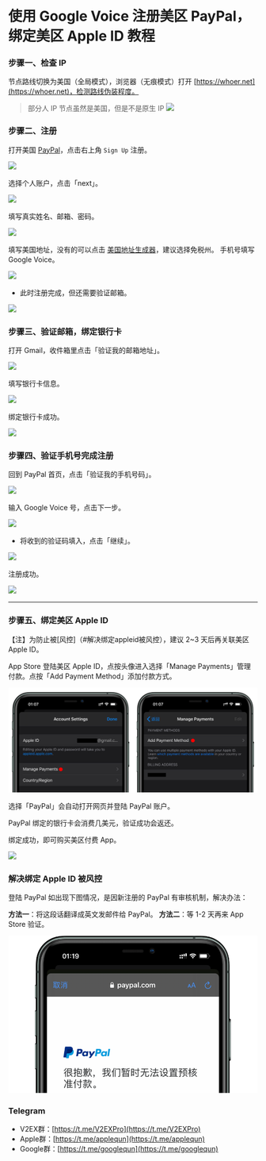 # 使用 Google Voice 注册美区 PayPal，绑定美区 Apple ID 教程

### 步骤一、检查 IP

节点路线切换为美国（全局模式），浏览器（无痕模式）打开 [https://whoer.net](https://whoer.net)，检测路线伪装程度。
> 部分人 IP 节点虽然是美国，但是不是原生 IP
![](pic/002.jpg)

### 步骤二、注册

打开美国 [PayPal](https://www.paypal.com/us/webapps/mpp/home)，点击右上角 `Sign Up` 注册。

![](pic/003.png)

选择个人账户，点击「next」。

![](pic/004.png)

填写真实姓名、邮箱、密码。

![](pic/005.png)

填写美国地址，没有的可以点击 [美国地址生成器](https://www.fakeaddressgenerator.com/Random_Address/US_California)，建议选择免税州。
手机号填写 Google Voice。

![](pic/006.png)

* 此时注册完成，但还需要验证邮箱。

![](pic/007.png)

### 步骤三、验证邮箱，绑定银行卡

打开 Gmail，收件箱里点击「验证我的邮箱地址」。

![](pic/008.png)

填写银行卡信息。

![](pic/009.png)

绑定银行卡成功。

![](pic/0010.png)

### 步骤四、验证手机号完成注册

回到 PayPal 首页，点击「验证我的手机号码」。

![](pic/0011.png)

输入 Google Voice 号，点击下一步。

![](pic/0012.png)

* 将收到的验证码填入，点击「继续」。

![](pic/0013.png)

注册成功。

![](pic/0014.png)

---

### 步骤五、绑定美区 Apple ID

【注】为防止被[风控]（#解决绑定appleid被风控），建议 2~3 天后再关联美区 Apple ID。

App Store 登陆美区 Apple ID，点按头像进入选择「Manage Payments」管理付款。点按「Add Payment Method」添加付款方式。

![](pic/0015.png)

选择「PayPal」会自动打开网页并登陆 PayPal 账户。

PayPal 绑定的银行卡会消费几美元，验证成功会返还。

绑定成功，即可购买美区付费 App。

![](pic/0016.png)

### 解决绑定 Apple ID 被风控
登陆 PayPal 如出现下图情况，是因新注册的 PayPal 有审核机制，解决办法：

**方法一**：将这段话翻译成英文发邮件给 PayPal。
**方法二**：等 1-2 天再来 App Store 验证。

![](pic/0017.png)

### Telegram
* V2EX群：[https://t.me/V2EXPro](https://t.me/V2EXPro)
* Apple群：[https://t.me/applequn](https://t.me/applequn)
* Google群：[https://t.me/googlequn](https://t.me/googlequn)
